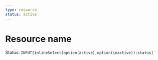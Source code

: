 ```yaml
---
type: resource
status: active
---
```

# Resource name
Status: `INPUT[inlineSelect(option(active),option(inactive)):status]`